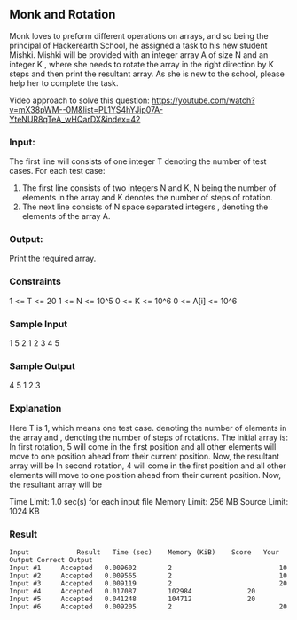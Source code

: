 ## Monk and Rotation
Monk loves to preform different operations on arrays, and so being the principal of Hackerearth School, he assigned a task to his new student Mishki. Mishki will be provided with an integer array A of size N and an integer K , where she needs to rotate the array in the right direction by K steps and then print the resultant array. As she is new to the school, please help her to complete the task.

Video approach to solve this question: https://youtube.com/watch?v=mX38pWM--0M&list=PL1YS4hYJip07A-YteNUR8qTeA_wHQarDX&index=42

### Input:
The first line will consists of one integer T denoting the number of test cases.
For each test case:
1) The first line consists of two integers N and K, N being the number of elements in the array and K denotes the number of steps of rotation.
2) The next line consists of N space separated integers , denoting the elements of the array A.

### Output:
Print the required array.

### Constraints
1 <= T <= 20
1 <= N <= 10^5
0 <= K <= 10^6
0 <= A[i] <= 10^6


### Sample Input
1
5 2
1 2 3 4 5

### Sample Output
4 5 1 2 3

### Explanation
Here T is 1, which means one test case.
denoting the number of elements in the array and , denoting the number of steps of rotations.
The initial array is:
In first rotation, 5 will come in the first position and all other elements will move to one position ahead from their current position. Now, the resultant array will be
In second rotation, 4 will come in the first position and all other elements will move to one position ahead from their current position. Now, the resultant array will be


Time Limit: 1.0 sec(s) for each input file
Memory Limit: 256 MB
Source Limit: 1024 KB


### Result
```
Input			 Result	  Time (sec)	Memory (KiB)	Score	Your Output	Correct Output
Input #1	 Accepted	0.009602		2							10		
Input #2	 Accepted	0.009565		2							10		
Input #3	 Accepted	0.009119		2							20		
Input #4	 Accepted	0.017087		102984				20		
Input #5	 Accepted	0.041248		104712				20		
Input #6	 Accepted	0.009205		2							20	
```